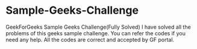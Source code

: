 # Sample-Geeks-Challenge
GeekForGeeks Sample Geeks Challenge(Fully Solved)
I have solved all the problems of this geeks sample challenge.
You can refer the codes if you need any help.
All the codes are correct and accepted  by GF portal.
